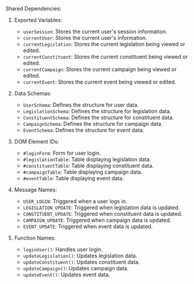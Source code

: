 Shared Dependencies:

1. Exported Variables:
   - `userSession`: Stores the current user's session information.
   - `currentUser`: Stores the current user's information.
   - `currentLegislation`: Stores the current legislation being viewed or edited.
   - `currentConstituent`: Stores the current constituent being viewed or edited.
   - `currentCampaign`: Stores the current campaign being viewed or edited.
   - `currentEvent`: Stores the current event being viewed or edited.

2. Data Schemas:
   - `UserSchema`: Defines the structure for user data.
   - `LegislationSchema`: Defines the structure for legislation data.
   - `ConstituentSchema`: Defines the structure for constituent data.
   - `CampaignSchema`: Defines the structure for campaign data.
   - `EventSchema`: Defines the structure for event data.

3. DOM Element IDs:
   - `#loginForm`: Form for user login.
   - `#legislationTable`: Table displaying legislation data.
   - `#constituentTable`: Table displaying constituent data.
   - `#campaignTable`: Table displaying campaign data.
   - `#eventTable`: Table displaying event data.

4. Message Names:
   - `USER_LOGIN`: Triggered when a user logs in.
   - `LEGISLATION_UPDATE`: Triggered when legislation data is updated.
   - `CONSTITUENT_UPDATE`: Triggered when constituent data is updated.
   - `CAMPAIGN_UPDATE`: Triggered when campaign data is updated.
   - `EVENT_UPDATE`: Triggered when event data is updated.

5. Function Names:
   - `loginUser()`: Handles user login.
   - `updateLegislation()`: Updates legislation data.
   - `updateConstituent()`: Updates constituent data.
   - `updateCampaign()`: Updates campaign data.
   - `updateEvent()`: Updates event data.
